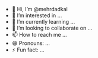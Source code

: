 - 👋 Hi, I’m @mehrdadkal
- 👀 I’m interested in ...
- 🌱 I’m currently learning ...
- 💞️ I’m looking to collaborate on ...
- 📫 How to reach me ...
- 😄 Pronouns: ...
- ⚡ Fun fact: ...

<!---
mehrdadkal/mehrdadkal is a ✨ special ✨ repository because its `README.md` (this file) appears on your GitHub profile.
You can click the Preview link to take a look at your changes.
--->
